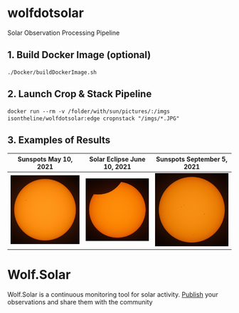 # wolfdotsolar
Solar Observation Processing Pipeline

## 1. Build Docker Image (optional)
```
./Docker/buildDockerImage.sh
```

## 2. Launch Crop & Stack Pipeline
```
docker run --rm -v /folder/with/sun/pictures/:/imgs isontheline/wolfdotsolar:edge cropnstack "/imgs/*.JPG"
```

## 3. Examples of Results
| Sunspots May 10, 2021 | Solar Eclipse June 10, 2021 | Sunspots September 5, 2021 |
| --- | --- | --- |
| ![Sun Cropped and Stacked with wolfdotsolar](./samples/sun-cropped-and-stacked-with-wolfdotsolar.jpg) | ![Solar Eclipse June 10, 2021 at Arnac-Pompadour](./samples/solar-eclipse-20210610-0950-arnac-pompadour-france.jpg) | ![September sunspots cropped and stacked with wolfdotsolar](./samples/september-sunspots-20210905_0920.jpg) |

# Wolf.Solar
Wolf.Solar is a continuous monitoring tool for solar activity. [Publish](https://wolf.solar) your observations and share them with the community